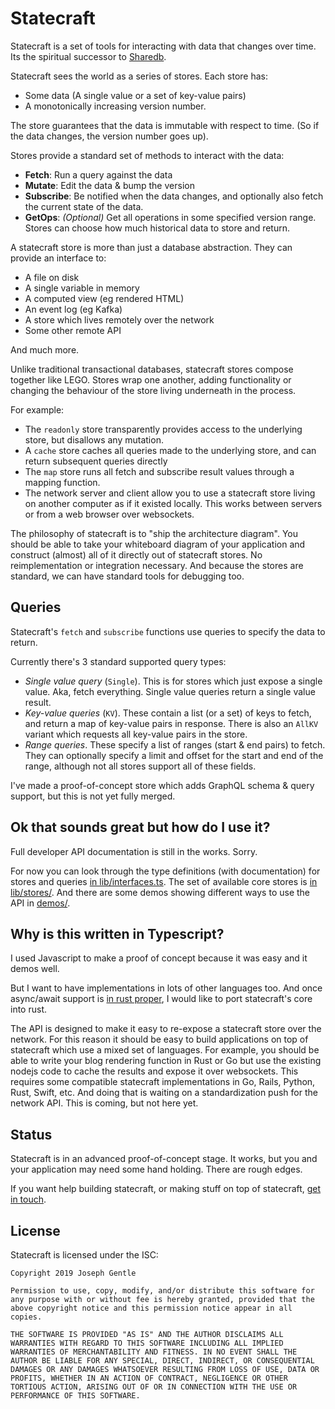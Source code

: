# Statecraft

Statecraft is a set of tools for interacting with data that changes over time. Its the spiritual successor to [Sharedb](https://github.com/share/sharedb).

Statecraft sees the world as a series of stores. Each store has:

- Some data (A single value or a set of key-value pairs)
- A monotonically increasing version number.

The store guarantees that the data is immutable with respect to time. (So if the data changes, the version number goes up).

Stores provide a standard set of methods to interact with the data:

- **Fetch**: Run a query against the data
- **Mutate**: Edit the data & bump the version
- **Subscribe**: Be notified when the data changes, and optionally also fetch the current state of the data.
- **GetOps**: *(Optional)* Get all operations in some specified version range. Stores can choose how much historical data to store and return.

A statecraft store is more than just a database abstraction. They can provide an interface to:

- A file on disk
- A single variable in memory
- A computed view (eg rendered HTML)
- An event log (eg Kafka)
- A store which lives remotely over the network
- Some other remote API

And much more.

Unlike traditional transactional databases, statecraft stores compose together like LEGO. Stores wrap one another, adding functionality or changing the behaviour of the store living underneath in the process.

For example:

- The `readonly` store transparently provides access to the underlying store, but disallows any mutation.
- A `cache` store caches all queries made to the underlying store, and can return subsequent queries directly
- The `map` store runs all fetch and subscribe result values through a mapping function.
- The network server and client allow you to use a statecraft store living on another computer as if it existed locally. This works between servers or from a web browser over websockets.

The philosophy of statecraft is to "ship the architecture diagram". You should be able to take your whiteboard diagram of your application and construct (almost) all of it directly out of statecraft stores. No reimplementation or integration necessary. And because the stores are standard, we can have standard tools for debugging too.


## Queries

Statecraft's `fetch` and `subscribe` functions use queries to specify the data to return.

Currently there's 3 standard supported query types:

- *Single value query* (`Single`). This is for stores which just expose a single value. Aka, fetch everything. Single value queries return a single value result.
- *Key-value queries* (`KV`). These contain a list (or a set) of keys to fetch, and return a map of key-value pairs in response. There is also an `AllKV` variant which requests all key-value pairs in the store.
- *Range queries*. These specify a list of ranges (start & end pairs) to fetch. They can optionally specify a limit and offset for the start and end of the range, although not all stores support all of these fields.

I've made a proof-of-concept store which adds GraphQL schema & query support, but this is not yet fully merged.


## Ok that sounds great but how do I use it?

Full developer API documentation is still in the works. Sorry.

For now you can look through the type definitions (with documentation) for stores and queries [in lib/interfaces.ts](https://github.com/josephg/statecraft/blob/master/core/lib/interfaces.ts). The set of available core stores is [in lib/stores/](https://github.com/josephg/statecraft/tree/master/core/lib/stores). And there are some demos showing different ways to use the API in [demos/](https://github.com/josephg/statecraft/tree/master/demos).


## Why is this written in Typescript?

I used Javascript to make a proof of concept because it was easy and it demos well.

But I want to have implementations in lots of other languages too. And once async/await support is [in rust proper](https://areweasyncyet.rs), I would like to port statecraft's core into rust.

The API is designed to make it easy to re-expose a statecraft store over the network. For this reason it should be easy to build applications on top of statecraft which use a mixed set of languages. For example, you should be able to write your blog rendering function in Rust or Go but use the existing nodejs code to cache the results and expose it over websockets. This requires some compatible statecraft implementations in Go, Rails, Python, Rust, Swift, etc. And doing that is waiting on a standardization push for the network API. This is coming, but not here yet.


## Status

Statecraft is in an advanced proof-of-concept stage. It works, but you and your application may need some hand holding. There are rough edges.

If you want help building statecraft, or making stuff on top of statecraft, [get in touch](mailto:me@josephg.com).


## License

Statecraft is licensed under the ISC:

```
Copyright 2019 Joseph Gentle

Permission to use, copy, modify, and/or distribute this software for any purpose with or without fee is hereby granted, provided that the above copyright notice and this permission notice appear in all copies.

THE SOFTWARE IS PROVIDED "AS IS" AND THE AUTHOR DISCLAIMS ALL WARRANTIES WITH REGARD TO THIS SOFTWARE INCLUDING ALL IMPLIED WARRANTIES OF MERCHANTABILITY AND FITNESS. IN NO EVENT SHALL THE AUTHOR BE LIABLE FOR ANY SPECIAL, DIRECT, INDIRECT, OR CONSEQUENTIAL DAMAGES OR ANY DAMAGES WHATSOEVER RESULTING FROM LOSS OF USE, DATA OR PROFITS, WHETHER IN AN ACTION OF CONTRACT, NEGLIGENCE OR OTHER TORTIOUS ACTION, ARISING OUT OF OR IN CONNECTION WITH THE USE OR PERFORMANCE OF THIS SOFTWARE.
```